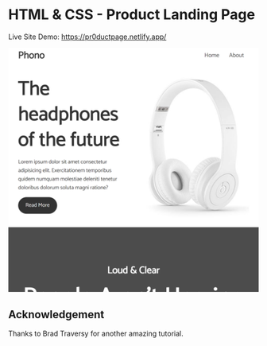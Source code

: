 # HTML & CSS - Product Landing Page

Live Site Demo:
https://pr0ductpage.netlify.app/

![example_png](./example.png)

## Acknowledgement

Thanks to Brad Traversy for another amazing tutorial.

